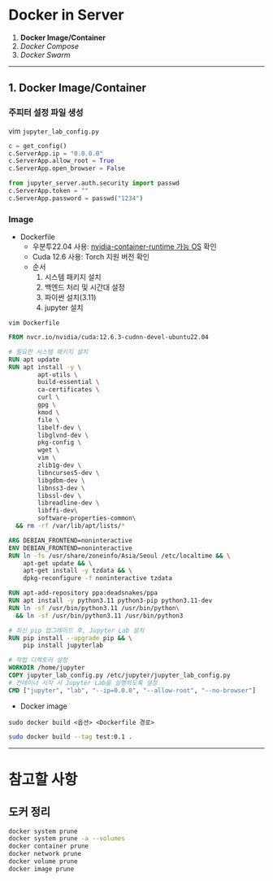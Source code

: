 # Docker in Server
1. **Docker Image/Container**
1. *Docker Compose*
1. *Docker Swarm*
---
## 1. Docker Image/Container
### 주피터 설정 파일 생성
vim `jupyter_lab_config.py`
```python
c = get_config()
c.ServerApp.ip = "0.0.0.0"
c.ServerApp.allow_root = True
c.ServerApp.open_browser = False

from jupyter_server.auth.security import passwd
c.ServerApp.token = ""
c.ServerApp.password = passwd("1234")
```
### Image
- Dockerfile
  - 우분투22.04 사용: [nvidia-container-runtime 가능 OS](https://nvidia.github.io/nvidia-container-runtime/) 확인
  - Cuda 12.6 사용: Torch 지원 버전 확인
  - 순서
    1. 시스템 패키지 설치
    1. 백엔드 처리 및 시간대 설정
    1. 파이썬 설치(3.11)
    1. jupyter 설치

`vim Dockerfile`
```Dockerfile
FROM nvcr.io/nvidia/cuda:12.6.3-cudnn-devel-ubuntu22.04

# 필요한 시스템 패키지 설치
RUN apt update
RUN apt install -y \
        apt-utils \
        build-essential \
        ca-certificates \
        curl \
        gpg \
        kmod \
        file \
        libelf-dev \
        libglvnd-dev \
        pkg-config \
        wget \
        vim \
        zlib1g-dev \
        libncurses5-dev \
        libgdbm-dev \
        libnss3-dev \
        libssl-dev \
        libreadline-dev \
        libffi-dev\
        software-properties-common\
  && rm -rf /var/lib/apt/lists/*

ARG DEBIAN_FRONTEND=noninteractive
ENV DEBIAN_FRONTEND=noninteractive
RUN ln -fs /usr/share/zoneinfo/Asia/Seoul /etc/localtime && \
    apt-get update && \
    apt-get install -y tzdata && \
    dpkg-reconfigure -f noninteractive tzdata

RUN apt-add-repository ppa:deadsnakes/ppa
RUN apt install -y python3.11 python3-pip python3.11-dev
RUN ln -sf /usr/bin/python3.11 /usr/bin/python\
  && ln -sf /usr/bin/python3.11 /usr/bin/python3

# 최신 pip 업그레이드 후, Jupyter Lab 설치
RUN pip install --upgrade pip && \
    pip install jupyterlab

# 작업 디렉토리 설정
WORKDIR /home/jupyter
COPY jupyter_lab_config.py /etc/jupyter/jupyter_lab_config.py
# 컨테이너 시작 시 Jupyter Lab을 실행하도록 설정
CMD ["jupyter", "lab", "--ip=0.0.0", "--allow-root", "--no-browser"]
```

- Docker image

`sudo docker build <옵션> <Dockerfile 경로>`
```bash
sudo docker build --tag test:0.1 .
```

---
# 참고할 사항
## 도커 정리
```bash
docker system prune
docker system prune -a --volumes
docker container prune
docker network prune
docker volume prune
docker image prune
```